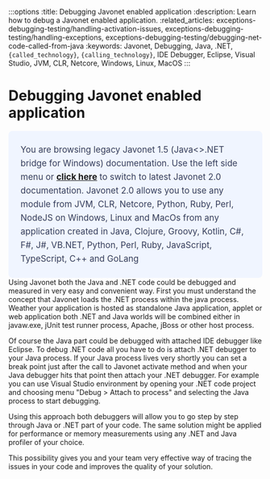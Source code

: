 :::options
:title: Debugging Javonet enabled application
:description: Learn how to debug a Javonet enabled application.
:related_articles: exceptions-debugging-testing/handling-activation-issues, exceptions-debugging-testing/handling-exceptions, exceptions-debugging-testing/debugging-net-code-called-from-java
:keywords: Javonet, Debugging, Java, .NET, `{called_technology}`, `{calling_technology}`, IDE Debugger, Eclipse, Visual Studio, JVM, CLR, Netcore, Windows, Linux, MacOS
:::

# Debugging Javonet enabled application  
  <div style="padding: 24px; background: #F0F5FF; border-radius: 8px; flex-direction: column; justify-content: flex-start; align-items: flex-start; gap: 10px; display: flex">
  <div style="justify-content: flex-start; align-items: center; gap: 24px; display: inline-flex">
    <div style="color: #353D5A; font-size: 17px; font-weight: 400; line-height: 27px; letter-spacing: 0.03px; word-wrap: break-word">
You are browsing legacy Javonet 1.5 (Java<>.NET bridge for Windows) documentation. Use the left side menu or <a style="font-weight: bold; text-decoration: underline;" href="/guides/v2/getting-started/about-javonet">click here</a> to switch to latest Javonet 2.0 documentation. Javonet 2.0 allows you to use any module from
JVM, CLR, Netcore, Python, Ruby, Perl, NodeJS on Windows, Linux and MacOs
from any application created in Java, Clojure, Groovy, Kotlin, C#, F#, J#, VB.NET, Python, Perl, Ruby, JavaScript, TypeScript, C++ and GoLang
    </div>
  </div>
</div>
Using Javonet both the Java and .NET code could be debugged and measured in very easy and convenient way. First you must understand the concept that Javonet loads the .NET process within the java process. Weather your application is hosted as standalone Java application, applet or web application both .NET and Java worlds will be combined either in javaw.exe, jUnit test runner process, Apache, jBoss or other host process.
  
Of course the Java part could be debugged with attached IDE debugger like Eclipse. To debug .NET code all you have to do is attach .NET debugger to your Java process. If your Java process lives very shortly you can set a break point just after the call to Javonet activate method and when your Java debugger hits that point then attach your .NET debugger. For example you can use Visual Studio environment by opening your .NET code project and choosing menu "Debug > Attach to process" and selecting the Java process to start debugging.  
  
Using this approach both debuggers will allow you to go step by step through Java or .NET part of your code. The same solution might be applied for performance or memory measurements using any .NET and Java profiler of your choice.  
  
This possibility gives you and your team very effective way of tracing the issues in your code and improves the quality of your solution.  
  
